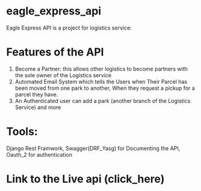 # eagle_express_api

Eagle Express API is a project for logistics service:

# Features of the API
1. Become a Partner: this allows other logistics to become partners with the sole owner of the Logistics service
2. Automated Email System which tells the Users when Their Parcel has been moved from one park to another, When they request a pickup for a parcel they have. 
3. An Authenticated user can add a park (another branch of the Logistics Service)
 and more
 
 # Tools: 
 Django Rest Framwork, Swagger(DRF_Yasg) for Documenting the API, Oauth_2 for authentication
 
 # Link to the Live api (click_here)
 

